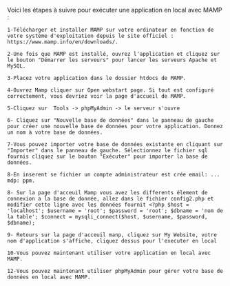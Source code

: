 Voici les étapes à suivre pour exécuter une application en local avec MAMP :

	1-Télécharger et installer MAMP sur votre ordinateur en fonction de votre système d'exploitation depuis le site officiel : https://www.mamp.info/en/downloads/.

	2-Une fois que MAMP est installé, ouvrez l'application et cliquez sur le bouton "Démarrer les serveurs" pour lancer les serveurs Apache et MySQL.

	3-Placez votre application dans le dossier htdocs de MAMP. 

	4-Ouvrez Mamp cliquer sur Open webstart page. Si tout est configuré correctement, vous devriez voir la page d'accueil de MAMP.

	5-Cliquez sur  Tools -> phpMyAdmin -> le serveur s'ouvre

	6- Cliquez sur "Nouvelle base de données" dans le panneau de gauche pour créer une nouvelle base de données pour votre application. Donnez un nom à votre base de données.

	7-Vous pouvez importer votre base de données existante en cliquant sur "Importer" dans le panneau de gauche. Sélectionnez le fichier sql fournis cliquez sur le bouton "Exécuter" pour importer la base de données.

	8-En inserent se fichier un compte administrateur est crée email: ... mdp: ppm.

	8- Sur la page d'acceuil Mamp vous avez les differents élement de connexion a la base de donnée, allez dans le fichier config2.php et modifier cette ligne avec les données fournit <?php $host = 'localhost'; $username = 'root'; $password = 'root'; $dbname = 'nom de la table'; $connect = mysqli_connect($host, $username, $password, $dbname);

    9- Retours sur la page d'acceuil manp, cliquez sur My Website, votre nom d'application s'affiche, cliquez dessus pour l'executer en local

	10-Vous pouvez maintenant utiliser votre application en local avec MAMP.
	
	12-Vous pouvez maintenant utiliser phpMyAdmin pour gérer votre base de données en local avec MAMP.




